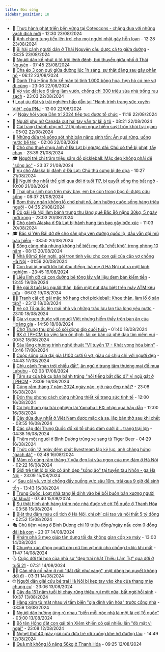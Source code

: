 ```yaml
---
title: Đời sống
sidebar_position: 18
---
```


<!-- dantri-doi-song:START -->
- 🥳 [Thực hành phát triển bền vững tại Coteccons - chặng đua với những vạch đích mới](https://dantri.com.vn/doi-song/thuc-hanh-phat-trien-ben-vung-tai-coteccons-chang-dua-voi-nhung-vach-dich-moi-20240823170010705.htm) - 12:30 23/08/2024
- 🌁 [Anh chàng tung tiền lên trời cho mọi người nhặt gây hỗn loạn](https://dantri.com.vn/doi-song/anh-chang-tung-tien-len-troi-cho-moi-nguoi-nhat-gay-hon-loan-20240823183526182.htm) - 12:28 23/08/2024
- 👀 [Bi hài cảnh người dân ở Thái Nguyên câu được cá to giữa đường](https://dantri.com.vn/doi-song/bi-hai-canh-nguoi-dan-o-thai-nguyen-cau-duoc-ca-to-giua-duong-20240823151039996.htm) - 08:25 23/08/2024
- 🐻 [Người dân kể phút ô tô trôi lênh đênh, bơi thuyền giữa phố ở Thái Nguyên](https://dantri.com.vn/doi-song/nguoi-dan-ke-phut-o-to-troi-lenh-denh-boi-thuyen-giua-pho-o-thai-nguyen-20240823144243882.htm) - 07:45 23/08/2024
- 🦅 [Cha ép 3 con quỳ giữa đường lúc 1h sáng, sự thật đằng sau gây phẫn nộ](https://dantri.com.vn/doi-song/cha-ep-3-con-quy-giua-duong-luc-1h-sang-su-that-dang-sau-gay-phan-no-20240820153511113.htm) - 06:12 23/08/2024
- 🦩 [Danh Thủ Hồng Sơn kể màn tỏ tình 1.000 bông hoa, hẹn hò có mẹ vợ đi cùng](https://dantri.com.vn/doi-song/danh-thu-hong-son-ke-man-to-tinh-1000-bong-hoa-hen-ho-co-me-vo-di-cung-20240822182103870.htm) - 23:06 22/08/2024
- 🦏 [Vợ vác đất leo 6 tầng làm vườn, chồng chi 300 triệu sửa nhà trồng rau sạch](https://dantri.com.vn/doi-song/vo-vac-dat-leo-6-tang-lam-vuon-chong-chi-300-trieu-sua-nha-trong-rau-sach-20240821101720937.htm) - 23:03 22/08/2024
- 🕴 [Loạt ưu đãi và trải nghiệm hấp dẫn tại &quot;Hành trình trang sức xuyên Việt&quot; của PNJ](https://dantri.com.vn/doi-song/loat-uu-dai-va-trai-nghiem-hap-dan-tai-hanh-trinh-trang-suc-xuyen-viet-cua-pnj-20240822191930297.htm) - 13:00 22/08/2024
- 🪄 [Ngày hội yoga Dân trí 2024 tiếp tục được tổ chức](https://dantri.com.vn/doi-song/ngay-hoi-yoga-dan-tri-2024-tiep-tuc-duoc-to-chuc-20240822173505947.htm) - 11:19 22/08/2024
- 🚦 [Người phụ nữ Canada cụt hai tay vẫn tự lái ô tô](https://dantri.com.vn/doi-song/nguoi-phu-nu-canada-cut-hai-tay-van-tu-lai-o-to-20240821201202508.htm) - 08:21 22/08/2024
- 🤔 [Cải trang thành phụ nữ, 2 tội phạm nguy hiểm suýt trốn khỏi trại giam](https://dantri.com.vn/doi-song/cai-trang-thanh-phu-nu-2-toi-pham-nguy-hiem-suyt-tron-khoi-trai-giam-20240820150635057.htm) - 05:02 22/08/2024
- 🚦 [Những đứa trẻ sống sót nhờ bản năng sinh tồn: Ăn quả rừng, uống nước bể téc](https://dantri.com.vn/doi-song/nhung-dua-tre-song-sot-nho-ban-nang-sinh-ton-an-qua-rung-uong-nuoc-be-tec-20240821221941953.htm) - 02:06 22/08/2024
- 🐎 [Chó cho thuê chụp ảnh ở Đà Lạt bị ngược đãi: Chủ có thể bị phạt, tẩy chay](https://dantri.com.vn/doi-song/cho-cho-thue-chup-anh-o-da-lat-bi-nguoc-dai-chu-co-the-bi-phat-tay-chay-20240821124151152.htm) - 23:39 21/08/2024
- 🎓 [Người trẻ chi trăm triệu sắm đồ pickleball: Mặc đẹp không phải để &quot;sống ảo&quot;](https://dantri.com.vn/doi-song/nguoi-tre-chi-tram-trieu-sam-do-pickleball-mac-dep-khong-phai-de-song-ao-20240820232427050.htm) - 23:37 21/08/2024
- 🐘 [Vụ chó Alaska bị đánh ở Đà Lạt: Chủ thú cưng bị đe dọa](https://dantri.com.vn/doi-song/vu-cho-alaska-bi-danh-o-da-lat-chu-thu-cung-bi-de-doa-20240821170426655.htm) - 10:27 21/08/2024
- 🧑‍🏫 [Người thọ nhất thế giới qua đời ở tuổi 117, bí quyết sống thọ bất ngờ](https://dantri.com.vn/doi-song/nguoi-tho-nhat-the-gioi-qua-doi-o-tuoi-117-bi-quyet-song-tho-bat-ngo-20240821162751218.htm) - 10:00 21/08/2024
- 🦒 [Thai phụ sinh non trên máy bay, em bé còn trong bọc ối được cứu sống](https://dantri.com.vn/doi-song/thai-phu-sinh-non-tren-may-bay-em-be-con-trong-boc-oi-duoc-cuu-song-20240821145134756.htm) - 08:37 21/08/2024
- 🧰 [Bom thủy ngân khổng lồ chờ phát nổ, ảnh hưởng cuộc sống hàng triệu người](https://dantri.com.vn/doi-song/bom-thuy-ngan-khong-lo-cho-phat-no-anh-huong-cuoc-song-hang-trieu-nguoi-20240819151022952.htm) - 04:35 21/08/2024
- 🧐 [Cô gái Hà Nội làm bánh trung thu làng quê Bắc Bộ nặng 30kg, 5 ngày mới xong](https://dantri.com.vn/doi-song/co-gai-ha-noi-lam-banh-trung-thu-lang-que-bac-bo-nang-30kg-5-ngay-moi-xong-20240820203827131.htm) - 23:03 20/08/2024
- 🌮 [Chó cảnh Alaska ở Đà Lạt bị hành hung tàn bạo gây bức xúc](https://dantri.com.vn/doi-song/cho-canh-alaska-o-da-lat-bi-hanh-hung-tan-bao-gay-buc-xuc-20240820165209731.htm) - 11:03 20/08/2024
- 🎓 [Bác sĩ Yên Bái đỡ đẻ cho sản phụ ven đường quốc lộ, đầu vẫn đội mũ bảo hiểm](https://dantri.com.vn/doi-song/bac-si-yen-bai-do-de-cho-san-phu-ven-duong-quoc-lo-dau-van-doi-mu-bao-hiem-20240820154319495.htm) - 08:50 20/08/2024
- 🚀 [Sống cùng nhà nhưng không hề biết mẹ đã &quot;chết khô&quot; trong phòng 10 năm](https://dantri.com.vn/doi-song/song-cung-nha-nhung-khong-he-biet-me-da-chet-kho-trong-phong-10-nam-20240820124339655.htm) - 08:13 20/08/2024
- 🤖 [Nhà 80m2 tiện nghi, gói trọn tình yêu cho con gái của cặp vợ chồng Hà Nội](https://dantri.com.vn/doi-song/nha-80m2-tien-nghi-goi-tron-tinh-yeu-cho-con-gai-cua-cap-vo-chong-ha-noi-20240819161034067.htm) - 01:59 20/08/2024
- 🤩 [Con trai bị người lớn tát đau điếng, bà mẹ ở Hà Nội rút ra một kinh nghiệm](https://dantri.com.vn/doi-song/con-trai-bi-nguoi-lon-tat-dau-dieng-ba-me-o-ha-noi-rut-ra-mot-kinh-nghiem-20240819121255127.htm) - 23:45 19/08/2024
- 👹 [Liều lĩnh dỡ cả con đường bê tông lấy vật liệu đem bán kiếm tiền](https://dantri.com.vn/doi-song/lieu-linh-do-ca-con-duong-be-tong-lay-vat-lieu-dem-ban-kiem-tien-20240819112326697.htm) - 13:45 19/08/2024
- 🦩 [Bé gái 8 tuổi lạc người thân, bấm một nút đặc biệt trên máy ATM kêu cứu](https://dantri.com.vn/doi-song/be-gai-8-tuoi-lac-nguoi-than-bam-mot-nut-dac-biet-tren-may-atm-keu-cuu-20240819090333737.htm) - 06:02 19/08/2024
- 🧑‍🏫 [Tranh cãi cô gái mặc hở hang chơi pickleball: Khoe thân, làm lố ở sân tập?](https://dantri.com.vn/doi-song/tranh-cai-co-gai-mac-ho-hang-choi-pickleball-khoe-than-lam-lo-o-san-tap-20240818210228904.htm) - 23:12 18/08/2024
- 🌈 [Vẽ cờ Tổ quốc lên mái nhà và những trào lưu lan tỏa lòng yêu nước](https://dantri.com.vn/doi-song/ve-co-to-quoc-len-mai-nha-va-nhung-trao-luu-lan-toa-long-yeu-nuoc-20240814164031319.htm) - 23:10 18/08/2024
- 💃 [Gia vị quen thuộc với người Việt nhưng hiếm thấy trên bàn ăn của Hoàng gia](https://dantri.com.vn/doi-song/gia-vi-quen-thuoc-voi-nguoi-viet-nhung-hiem-thay-tren-ban-an-cua-hoang-gia-20240818155021882.htm) - 14:50 18/08/2024
- 💂 [Chợ Trung thu phố cổ sôi động dịp cuối tuần](https://dantri.com.vn/doi-song/cho-trung-thu-pho-co-soi-dong-dip-cuoi-tuan-20240817140555571.htm) - 01:40 18/08/2024
- 🦏 [9X ở TPHCM bỏ việc làm ổn định, lái xe bán cà phê dạo tìm niềm vui](https://dantri.com.vn/doi-song/9x-o-tphcm-bo-viec-lam-on-dinh-lai-xe-ban-ca-phe-dao-tim-niem-vui-20240817203921081.htm) - 00:52 18/08/2024
- 🤡 [Sâu lắng chương trình nghệ thuật  &quot;Vĩ tuyến 17 - Khát vọng hòa bình&quot;](https://dantri.com.vn/doi-song/sau-lang-chuong-trinh-nghe-thuat-vi-tuyen-17-khat-vong-hoa-binh-20240816230600900.htm) - 13:46 17/08/2024
- 🫶 [Cuộc sống của đại gia U100 cưới 6 vợ, giàu có chịu chi với người đẹp](https://dantri.com.vn/doi-song/cuoc-song-cua-dai-gia-u100-cuoi-6-vo-giau-co-chiu-chi-voi-nguoi-dep-20240814115206689.htm) - 04:43 17/08/2024
- 💪 [Chịu cảnh &quot;màn trời chiếu đất&quot;, ăn ngủ ở trung tâm thương mại để mua Labubu](https://dantri.com.vn/doi-song/chiu-canh-man-troi-chieu-dat-an-ngu-o-trung-tam-thuong-mai-de-mua-labubu-20240817025901094.htm) - 02:03 17/08/2024
- 🦅 [Tâm sự của bà cụ bán bánh tráng &quot;nổi tiếng bất đắc dĩ&quot; vì ngủ gật ở TPHCM](https://dantri.com.vn/doi-song/tam-su-cua-ba-cu-ban-banh-trang-noi-tieng-bat-dac-di-vi-ngu-gat-o-tphcm-20240815211026188.htm) - 23:09 16/08/2024
- 🧠 [Cúng rằm tháng 7 năm 2024 ngày nào, giờ nào đẹp nhất?](https://dantri.com.vn/doi-song/cung-ram-thang-7-nam-2024-ngay-nao-gio-nao-dep-nhat-20240816142424364.htm) - 23:08 16/08/2024
- 🦅 [Đón thu phong cách cùng những thiết kế trang sức tinh tế](https://dantri.com.vn/doi-song/don-thu-phong-cach-cung-nhung-thiet-ke-trang-suc-tinh-te-20240816185123674.htm) - 12:00 16/08/2024
- 💪 [Cơ hội tham gia trải nghiệm lái Yamaha LEXi nhận quà hấp dẫn](https://dantri.com.vn/doi-song/co-hoi-tham-gia-trai-nghiem-lai-yamaha-lexi-nhan-qua-hap-dan-20240816183440496.htm) - 12:00 16/08/2024
- 🧐 [Cây dừa duy nhất ở Việt Nam được mặc cà sa, lập bàn thờ sau khi chết](https://dantri.com.vn/doi-song/cay-dua-duy-nhat-o-viet-nam-duoc-mac-ca-sa-lap-ban-tho-sau-khi-chet-20240815235138629.htm) - 08:55 16/08/2024
- 👀 [Các cặp đôi Trung Quốc đổ xô tổ chức đám cưới ở... trang trại lợn](https://dantri.com.vn/doi-song/cac-cap-doi-trung-quoc-do-xo-to-chuc-dam-cuoi-o-trang-trai-lon-20240816112323632.htm) - 04:38 16/08/2024
- 🎉 [Thêm một người ở Bình Dương trúng xe sang từ Tiger Beer](https://dantri.com.vn/doi-song/them-mot-nguoi-o-binh-duong-trung-xe-sang-tu-tiger-beer-20240816092219683.htm) - 04:29 16/08/2024
- 💂 [Thức gần 12 ngày đêm phát livestream lập kỷ lục, anh chàng hứng &quot;gạch đá&quot;](https://dantri.com.vn/doi-song/thuc-gan-12-ngay-dem-phat-livestream-lap-ky-luc-anh-chang-hung-gach-da-20240813181603455.htm) - 02:48 16/08/2024
- 🚀 [Mâm cỗ cúng rằm tháng 7 vừa đẹp lại vừa ngon của mẹ đảm ở Hà Nội](https://dantri.com.vn/doi-song/mam-co-cung-ram-thang-7-vua-dep-lai-vua-ngon-cua-me-dam-o-ha-noi-20240815095029465.htm) - 02:22 16/08/2024
- 👹 [Giới trẻ tiết lộ bí kíp có ảnh đẹp &quot;sống ảo&quot; tại tuyến tàu Nhổn - ga Hà Nội](https://dantri.com.vn/doi-song/gioi-tre-tiet-lo-bi-kip-co-anh-dep-song-ao-tai-tuyen-tau-nhon-ga-ha-noi-20240812154500163.htm) - 23:09 15/08/2024
- 🪄 [Sau cãi vã, vợ bị chồng đẩy xuống vực sâu 10m, trải qua 9 giờ để sinh tồn](https://dantri.com.vn/doi-song/sau-cai-va-vo-bi-chong-day-xuong-vuc-sau-10m-trai-qua-9-gio-de-sinh-ton-20240815161627041.htm) - 13:43 15/08/2024
- 🌁 [Trung Quốc: Loạt nhà tang lễ dính vào bê bối buôn bán xương người đã khuất](https://dantri.com.vn/doi-song/trung-quoc-loat-nha-tang-le-dinh-vao-be-boi-buon-ban-xuong-nguoi-da-khuat-20240815130414409.htm) - 07:40 15/08/2024
- 🌋 [Sự thật hình ảnh hàng trăm nóc nhà được vẽ cờ Tổ quốc ở Thanh Hóa](https://dantri.com.vn/doi-song/su-that-hinh-anh-hang-tram-noc-nha-duoc-ve-co-to-quoc-o-thanh-hoa-20240815095441203.htm) - 03:58 15/08/2024
- 🦆 [Biệt thự đậm màu cổ tích ở Hà Nội, chi phí cải tạo và nội thất 5 tỷ đồng](https://dantri.com.vn/doi-song/biet-thu-dam-mau-co-tich-o-ha-noi-chi-phi-cai-tao-va-noi-that-5-ty-dong-20240814094727542.htm) - 02:52 15/08/2024
- 🎭 [Chủ tiệm vàng ở Bình Dương chi 10 triệu đồng/ngày nấu cơm 0 đồng đãi bà con](https://dantri.com.vn/doi-song/chu-tiem-vang-o-binh-duong-chi-10-trieu-dongngay-nau-com-0-dong-dai-ba-con-20240814152445607.htm) - 23:07 14/08/2024
- 🤡 [Khám phá 3 mẹo giúp tận dụng tối đa không gian cốp xe máy](https://dantri.com.vn/doi-song/kham-pha-3-meo-giup-tan-dung-toi-da-khong-gian-cop-xe-may-20240814182004960.htm) - 13:00 14/08/2024
- 🦩 [Chuyện xúc động người phụ nữ tìm vợ mới cho chồng trước khi mất](https://dantri.com.vn/doi-song/chuyen-xuc-dong-nguoi-phu-nu-tim-vo-moi-cho-chong-truoc-khi-mat-20240814155440066.htm) - 11:47 14/08/2024
- 🌜 [Cuộc đời tài hoa của nhà sư &quot;đẹp trai nhất Thiếu Lâm Tự&quot; qua đời ở tuổi 21](https://dantri.com.vn/doi-song/cuoc-doi-tai-hoa-cua-nha-su-dep-trai-nhat-thieu-lam-tu-qua-doi-o-tuoi-21-20240814123609808.htm) - 07:31 14/08/2024
- 🧑‍🏫 [Căn nhà cổ nằm ở nơi &quot;đất đắt như vàng&quot;, một dòng họ quyết không dời đi](https://dantri.com.vn/doi-song/can-nha-co-nam-o-noi-dat-dat-nhu-vang-mot-dong-ho-quyet-khong-doi-di-20240810092447410.htm) - 03:31 14/08/2024
- 🤓 [Người dân giải cứu bé trai Hà Nội bị kẹp tay vào khe cửa thang máy chung cư](https://dantri.com.vn/doi-song/nguoi-dan-giai-cuu-be-trai-ha-noi-bi-kep-tay-vao-khe-cua-thang-may-chung-cu-20240813203627655.htm) - 23:06 13/08/2024
- 🤗 [Cây đa 151 năm tuổi bị cháy rừng thiêu rụi một nửa, bất ngờ hồi sinh](https://dantri.com.vn/doi-song/cay-da-151-nam-tuoi-bi-chay-rung-thieu-rui-mot-nua-bat-ngo-hoi-sinh-20240813170214483.htm) - 10:37 13/08/2024
- 🦒 [Hàng xóm từ mặt nhau vì tấm biển &quot;gia đình văn hóa&quot; trước cổng nhà](https://dantri.com.vn/doi-song/hang-xom-tu-mat-nhau-vi-tam-bien-gia-dinh-van-hoa-truoc-cong-nha-20240813095348151.htm) - 03:59 13/08/2024
- 💂 [Người dân hưởng ứng rủ nhau &quot;biến mỗi nóc nhà là một lá cờ Tổ quốc&quot;](https://dantri.com.vn/doi-song/nguoi-dan-huong-ung-ru-nhau-bien-moi-noc-nha-la-mot-la-co-to-quoc-20240813095936645.htm) - 03:00 13/08/2024
- 🚀 [Bố tên Hồng đặt con gái tên Xiêm khiến cô gái nhiều lần &quot;đỏ mặt vì ngại&quot;](https://dantri.com.vn/doi-song/bo-ten-hong-dat-con-gai-ten-xiem-khien-co-gai-nhieu-lan-do-mat-vi-ngai-20240812153517756.htm) - 23:08 12/08/2024
- 🐲 [Nghẹt thở 40 giây giải cứu đứa trẻ rơi xuống khe hở đường tàu](https://dantri.com.vn/doi-song/nghet-tho-40-giay-giai-cuu-dua-tre-roi-xuong-khe-ho-duong-tau-20240812175212450.htm) - 14:49 12/08/2024
- 🎡 [Quả mít khổng lồ nặng 56kg ở Thanh Hóa](https://dantri.com.vn/doi-song/qua-mit-khong-lo-nang-56kg-o-thanh-hoa-20240812161201772.htm) - 09:25 12/08/2024<!-- dantri-doi-song:END -->
